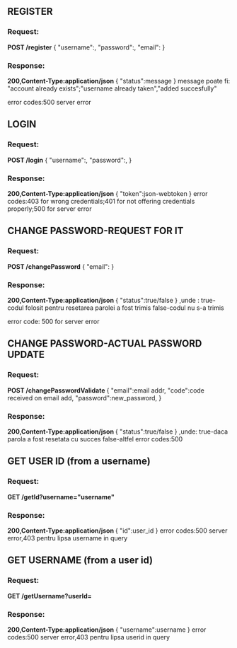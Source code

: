 ## REGISTER
### Request:
<b>POST /register</b> 
{
	"username":,
	"password":,
	"email":
}
### Response:
<b>200,Content-Type:application/json</b>
{
	"status":message
}
message poate fi:
"account already exists";"username already taken","added succesfully"

error codes:500 server error


## LOGIN
### Request:
<b>POST /login</b>
{
	"username":,
	"password":,
}
### Response:
<b>200,Content-Type:application/json</b>
{
	"token":json-webtoken
}
error codes:403 for wrong credentials;401 for not offering credentials properly;500 for server error


## CHANGE PASSWORD-REQUEST FOR IT
### Request:
<b>POST /changePassword</b>
{
	"email":
}
### Response:
<b>200,Content-Type:application/json</b>
{
	"status":true/false
}
,unde :
	true-codul folosit pentru resetarea parolei a fost trimis
	false-codul nu s-a trimis

error code: 500 for server error

## CHANGE PASSWORD-ACTUAL PASSWORD UPDATE
### Request:
<b>POST /changePasswordValidate </b>
{
	"email":email addr,
	"code":code received on email add,
	"password":new_password,
}
### Response:
<b>200,Content-Type:application/json </b>
{
	"status":true/false
}
,unde:
	true-daca parola a fost resetata cu succes
	false-altfel
error codes:500


## GET USER ID (from a username)
### Request:
<b>GET /getId?username="username"</b>
### Response:
<b>200,Content-Type:application/json </b>
{
	"id":user_id
}
error codes:500 server error,403 pentru lipsa username in query


## GET USERNAME (from a user id)
### Request:
<b>GET /getUsername?userId=</b>
### Response:
<b>200,Content-Type:application/json</b>
{
	"username":username
}
error codes:500 server error,403 pentru lipsa userid in query

